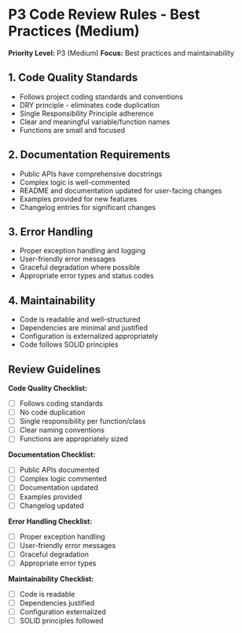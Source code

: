 # P3 Code Review Rules - Best Practices (Medium)

**Priority Level:** P3 (Medium)
**Focus:** Best practices and maintainability

## 1. Code Quality Standards

- Follows project coding standards and conventions
- DRY principle - eliminates code duplication
- Single Responsibility Principle adherence
- Clear and meaningful variable/function names
- Functions are small and focused

## 2. Documentation Requirements

- Public APIs have comprehensive docstrings
- Complex logic is well-commented
- README and documentation updated for user-facing changes
- Examples provided for new features
- Changelog entries for significant changes

## 3. Error Handling

- Proper exception handling and logging
- User-friendly error messages
- Graceful degradation where possible
- Appropriate error types and status codes

## 4. Maintainability

- Code is readable and well-structured
- Dependencies are minimal and justified
- Configuration is externalized appropriately
- Code follows SOLID principles

## Review Guidelines

**Code Quality Checklist:**
- [ ] Follows coding standards
- [ ] No code duplication
- [ ] Single responsibility per function/class
- [ ] Clear naming conventions
- [ ] Functions are appropriately sized

**Documentation Checklist:**
- [ ] Public APIs documented
- [ ] Complex logic commented
- [ ] Documentation updated
- [ ] Examples provided
- [ ] Changelog updated

**Error Handling Checklist:**
- [ ] Proper exception handling
- [ ] User-friendly error messages
- [ ] Graceful degradation
- [ ] Appropriate error types

**Maintainability Checklist:**
- [ ] Code is readable
- [ ] Dependencies justified
- [ ] Configuration externalized
- [ ] SOLID principles followed